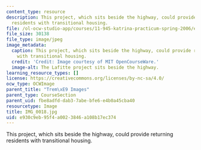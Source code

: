 ```yaml
---
content_type: resource
description: This project, which sits beside the highway, could provide returning
  residents with transitional housing.
file: /ol-ocw-studio-app/courses/11-945-katrina-practicum-spring-2006/e930c9eb95f4a0023846a108b17ec374_IMG_0018.jpg
file_size: 30138
file_type: image/jpeg
image_metadata:
  caption: This project, which sits beside the highway, could provide returning residents
    with transitional housing.
  credit: 'Credit: Image courtesy of MIT OpenCourseWare.'
  image-alt: The Lafitte project sits beside the highway.
learning_resource_types: []
license: https://creativecommons.org/licenses/by-nc-sa/4.0/
ocw_type: OCWImage
parent_title: "Trem\xE9 Images"
parent_type: CourseSection
parent_uid: fbe8adfd-dab3-7abe-bfe6-e4b0a45cba40
resourcetype: Image
title: IMG_0018.jpg
uid: e930c9eb-95f4-a002-3846-a108b17ec374
---
```

This project, which sits beside the highway, could provide returning residents with transitional housing.